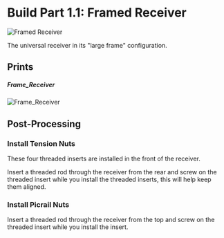 # Build Part 1.1: Framed Receiver

![Framed Receiver](Assembly_FramedReceiver.jpg)

The universal receiver in its "large frame" configuration.

## Prints

##### Frame_Receiver
![Frame_Receiver](Frame_Receiver_thumb.jpg)

## Post-Processing

### Install Tension Nuts
These four threaded inserts are installed in the front of the receiver.

Insert a threaded rod through the receiver from the rear and screw on the
threaded insert while you install the threaded inserts, this will help keep
them aligned.

### Install Picrail Nuts
Insert a threaded rod through the receiver from the top and screw on the
threaded insert while you install the insert.
